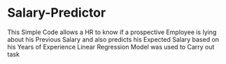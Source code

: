 # Salary-Predictor
This Simple Code allows a HR to know if a prospective Employee is lying about his Previous Salary and also predicts his Expected Salary based on his Years of Experience
Linear Regression Model was used to Carry out task
